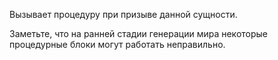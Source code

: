Вызывает процедуру при призыве данной сущности.

Заметьте, что на ранней стадии генерации мира некоторые процедурные блоки могут работать неправильно.